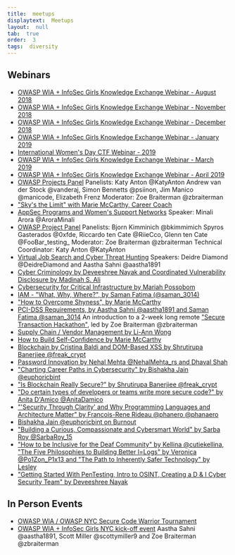 ```yaml
---
title:  meetups
displaytext:  Meetups
layout:  null
tab:  true
order:  3
tags:  diversity
---
```


## Webinars

* [OWASP WIA + InfoSec Girls Knowledge Exchange Webinar - August 2018](https://www.youtube.com/watch?v=3_xpiwbzl5Q)
* [OWASP WIA + InfoSec Girls Knowledge Exchange Webinar - November 2018](https://www.youtube.com/watch?v=-ADbIcVcPE4)
* [OWASP WIA + InfoSec Girls Knowledge Exchange Webinar - December 2018](https://www.youtube.com/watch?v=zu0GAqsJC-o)
* [OWASP WIA + InfoSec Girls Knowledge Exchange Webinar - January 2019](https://www.youtube.com/watch?v=591jW6SVhCo)
* [International Women's Day CTF Webinar - 2019](https://www.youtube.com/watch?v=H5iYlHJhVOs)
* [OWASP WIA + InfoSec Girls Knowledge Exchange Webinar - March 2019](https://www.youtube.com/watch?v=6RYiqTrc_M4)
* [OWASP WIA + InfoSec Girls Knowledge Exchange Webinar - April 2019](https://www.youtube.com/watch?v=LNT4y-4TkQo)
* [OWASP Projects Panel](https://www.youtube.com/watch?v=SYO5RGDj_qc&feature=youtu.be)
  Panelists:  Katy Anton @KatyAnton Andrew van der Stock @vanderaj, Simon Bennetts @psiinon, Jim Manico @manicode, Elizabeth Frenz
  Moderator:  Zoe Braiterman @zbraiterman
* ["Sky's the Limit" with Marie McCarthy, Career Coach](https://www.youtube.com/watch?v=MTJLLvBzax4&feature=youtu.be)
* [AppSec Programs and Women's Support Networks](https://www.youtube.com/watch?v=u8n8UCgrCKc)
  Speaker:  Minali Arora @AroraMinali
* [OWASP Project Panel](https://www.youtube.com/watch?v=d96-HCrSh2M)
  Panelists:  Bjorn Kimminich @bkimmimich Spyros Gasterados @0xfde, Riccardo ten Cate @RiieCco, Glenn ten Cate @FooBar_testing_
  Moderator:  Zoe Braiterman @zbraiterman
  Technical Coordinator:  Katy Anton @KatyAnton
* [Virtual Job Search and Cyber Threat Hunting](https://www.youtube.com/watch?v=wYp-LZ2dLeg&t=361s)
  Speakers:   Deidre Diamond @DeidreDiamond and Aastha Sahni @aastha1891
* [Cyber Criminology by Deveeshree Nayak and Coordinated Vulnerability Disclosure by Madinah S. Ali](https://www.youtube.com/watch?v=R2_TMLKHNME&feature=youtu.be)
* [Cybersecurity for Critical Infrastructure by Mariah Possobom](https://www.youtube.com/watch?v=ph7Ehot8Xuo&feature=youtu.be)
* [IAM - "What, Why, Where?", by Saman Fatima (@saman_3014)](https://www.youtube.com/watch?v=lxUkwmXI578&feature=youtu.be)
* ["How to Overcome Shyness", by Marie McCarthy](https://www.youtube.com/watch?v=AAwmyQpbh44&t=151s)
* [PCI-DSS Requirements, by Aastha Sahni @aastha1891 and Saman Fatima @saman_3014](https://www.youtube.com/watch?v=pd8-jMSh-uk&t=139s)
  An introduction to a 2-week long remote ["Secure Transaction Hackathon"](https://www.meetup.com/womeninappsec/events/274279132/), led by Zoe Braiterman @zbraiterman
* [Supply Chain / Vendor Management by Li-Ann Wong](https://www.youtube.com/watch?v=ZtwM-c5K6bc&feature=youtu.be)
* [How to Build Self-Confidence by Marie McCarthy](https://www.youtube.com/watch?v=bCNpaejwdWM&t=6s)
* [Blockchain by Cristina Baldi and DOM-Based XSS by Shrutirupa Banerjiee @freak_crypt](https://www.youtube.com/watch?v=DYl7p_km0ws)
* [Password Innovation by Nehal Mehta @NehalMehta_rs and Dhaval Shah](https://www.youtube.com/watch?v=2GTr4eS142o&t=63s)
* ["Charting Career Paths in Cybersecurity" by Bishakha Jain @euphoricbint](https://www.youtube.com/watch?v=iOoNokAozQ0)
* ["Is Blockchain Really Secure?" by Shrutirupa Banerjiee @freak_crypt](https://www.youtube.com/watch?v=6-T05dQt0z8&t=1s)
* ["Do certain types of developers or teams write more secure code?" by Anita D'Amico @AnitaDamico](https://www.youtube.com/watch?v=kNlwhqDhoCs)
* ["'Security Through Clarity' and Why Programming Languages and Architecture Matter" by Francois-Rene Rideau @phanero @phanaero](https://www.youtube.com/watch?v=-17WrntpLEA)
* [Bishakha Jain @euphoricbint on Burnout](https://www.youtube.com/watch?v=jdW3F_TdkfY&t=182s)
* ["Building a Curious, Compassionate and Cybersmart World" by Sarba Roy @SarbaRoy_15](https://www.youtube.com/watch?v=rgdmL3WbkVU&t=396s)
* ["How to be Inclusive for the Deaf Community" by Kellina @cutiekellina, "The Five Philosophies to Building Better l=Logs" by Veronica @Po1Zon_P1x13 and "The Path to Inherently Safer Technology" by Lesley](https://www.youtube.com/watch?v=Z9GrQqo-TlQ&t=16s)
* ["Getting Started With PenTesting, Intro to OSINT, Creating a D & I Cyber Security Team" by Deveeshree Nayak](https://www.youtube.com/watch?v=xaNalfK-5kg&t=6s)


## In Person Events
* [OWASP WIA / OWASP NYC Secure Code Warrior Tournament](https://www.meetup.com/womeninappsec/events/270795105/)
* [OWASP WIA + InfoSec Girls NYC kick-off event](https://www.meetup.com/womeninappsec/events/266965314/) Aastha Sahni @aastha1891, Scott Miller @scottymiller9 and Zoe Braiterman @zbraiterman
